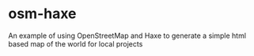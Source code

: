 # osm-haxe
An example of using OpenStreetMap and Haxe to generate a simple html based map of the world for local projects
